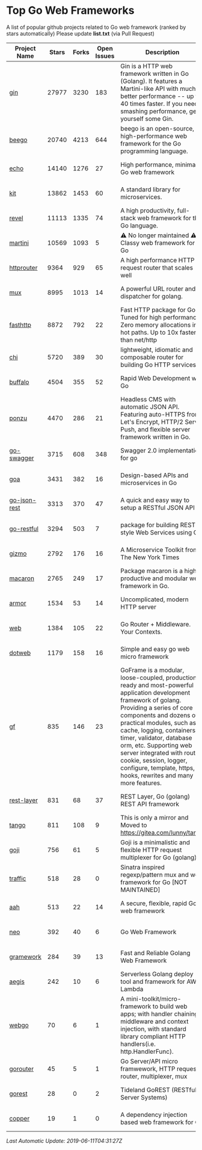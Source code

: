 # Top Go Web Frameworks
A list of popular github projects related to Go web framework (ranked by stars automatically)
Please update **list.txt** (via Pull Request)

| Project Name | Stars | Forks | Open Issues | Description | Last Commit |
| ------------ | ----- | ----- | ----------- | ----------- | ----------- |
| [gin](https://github.com/gin-gonic/gin) | 27977 | 3230 | 183 | Gin is a HTTP web framework written in Go (Golang). It features a Martini-like API with much better performance -- up to 40 times faster. If you need smashing performance, get yourself some Gin. | 2019-06-03 14:52:33 |
| [beego](https://github.com/astaxie/beego) | 20740 | 4213 | 644 | beego is an open-source, high-performance web framework for the Go programming language. | 2019-05-27 09:07:52 |
| [echo](https://github.com/labstack/echo) | 14140 | 1276 | 27 | High performance, minimalist Go web framework | 2019-06-09 16:49:52 |
| [kit](https://github.com/go-kit/kit) | 13862 | 1453 | 60 | A standard library for microservices. | 2019-06-06 10:19:11 |
| [revel](https://github.com/revel/revel) | 11113 | 1335 | 74 | A high productivity, full-stack web framework for the Go language. | 2018-10-30 13:23:52 |
| [martini](https://github.com/go-martini/martini) | 10569 | 1093 | 5 | ⚠️ No longer maintained ⚠️  Classy web framework for Go | 2017-01-21 21:58:54 |
| [httprouter](https://github.com/julienschmidt/httprouter) | 9364 | 929 | 65 | A high performance HTTP request router that scales well | 2018-10-21 22:38:31 |
| [mux](https://github.com/gorilla/mux) | 8995 | 1013 | 14 | A powerful URL router and dispatcher for golang. | 2019-05-17 00:20:44 |
| [fasthttp](https://github.com/valyala/fasthttp) | 8872 | 792 | 22 | Fast HTTP package for Go. Tuned for high performance. Zero memory allocations in hot paths. Up to 10x faster than net/http | 2019-06-06 15:17:40 |
| [chi](https://github.com/go-chi/chi) | 5720 | 389 | 30 | lightweight, idiomatic and composable router for building Go HTTP services | 2019-05-08 14:17:39 |
| [buffalo](https://github.com/gobuffalo/buffalo) | 4504 | 355 | 52 | Rapid Web Development w/ Go | 2019-06-08 12:14:41 |
| [ponzu](https://github.com/ponzu-cms/ponzu) | 4470 | 286 | 21 | Headless CMS with automatic JSON API. Featuring auto-HTTPS from Let's Encrypt, HTTP/2 Server Push, and flexible server framework written in Go. | 2019-03-25 19:08:09 |
| [go-swagger](https://github.com/go-swagger/go-swagger) | 3715 | 608 | 348 | Swagger 2.0 implementation for go | 2019-06-01 15:21:07 |
| [goa](https://github.com/goadesign/goa) | 3431 | 382 | 16 | Design-based APIs and microservices in Go | 2019-06-01 21:01:23 |
| [go-json-rest](https://github.com/ant0ine/go-json-rest) | 3313 | 370 | 47 | A quick and easy way to setup a RESTful JSON API | 2017-09-13 04:12:08 |
| [go-restful](https://github.com/emicklei/go-restful) | 3294 | 503 | 7 | package for building REST-style Web Services using Go | 2019-05-31 12:52:31 |
| [gizmo](https://github.com/nytimes/gizmo) | 2792 | 176 | 16 | A Microservice Toolkit from The New York Times | 2019-06-10 21:42:16 |
| [macaron](https://github.com/go-macaron/macaron) | 2765 | 249 | 17 | Package macaron is a high productive and modular web framework in Go. | 2019-03-13 21:40:39 |
| [armor](https://github.com/labstack/armor) | 1534 | 53 | 14 | Uncomplicated, modern HTTP server | 2019-04-17 13:55:09 |
| [web](https://github.com/gocraft/web) | 1384 | 105 | 22 | Go Router + Middleware. Your Contexts. | 2019-02-07 15:06:52 |
| [dotweb](https://github.com/devfeel/dotweb) | 1179 | 158 | 16 | Simple and easy go web micro framework | 2019-02-20 06:41:12 |
| [gf](https://github.com/gogf/gf) | 835 | 146 | 23 | GoFrame is a modular, loose-coupled, production-ready and most-powerful application development framework of golang. Providing a series of core components and dozens of practical modules, such as: cache, logging, containers, timer, validator, database orm, etc. Supporting web server integrated with router, cookie, session, logger, configure, template, https, hooks, rewrites and many more features.  | 2019-06-10 15:03:27 |
| [rest-layer](https://github.com/rs/rest-layer) | 831 | 68 | 37 | REST Layer, Go (golang) REST API framework | 2019-04-23 10:48:06 |
| [tango](https://github.com/lunny/tango) | 811 | 108 | 9 | This is only a mirror and Moved to https://gitea.com/lunny/tango | 2019-05-17 03:31:10 |
| [goji](https://github.com/goji/goji) | 756 | 61 | 5 | Goji is a minimalistic and flexible HTTP request multiplexer for Go (golang) | 2019-01-26 23:58:29 |
| [traffic](https://github.com/gravityblast/traffic) | 518 | 28 | 0 | Sinatra inspired regexp/pattern mux and web framework for Go [NOT MAINTAINED] | 2015-11-26 21:31:07 |
| [aah](https://github.com/go-aah/aah) | 513 | 22 | 14 | A secure, flexible, rapid Go web framework | 2019-05-15 07:48:52 |
| [neo](https://github.com/ivpusic/neo) | 392 | 40 | 6 | Go Web Framework | 2017-08-14 23:54:31 |
| [gramework](https://github.com/gramework/gramework) | 284 | 39 | 13 | Fast and Reliable Golang Web Framework | 2019-05-21 10:41:47 |
| [aegis](https://github.com/tmaiaroto/aegis) | 242 | 10 | 6 | Serverless Golang deploy tool and framework for AWS Lambda | 2019-05-11 14:39:58 |
| [webgo](https://github.com/bnkamalesh/webgo) | 70 | 6 | 1 | A mini-toolkit/micro-framework to build web apps; with handler chaining, middleware and context injection, with standard library compliant HTTP handlers(i.e. http.HandlerFunc). | 2019-01-12 08:32:05 |
| [gorouter](https://github.com/vardius/gorouter) | 45 | 5 | 1 | Go Server/API micro framwework, HTTP request router, multiplexer, mux | 2019-06-07 07:45:27 |
| [gorest](https://github.com/tideland/gorest) | 28 | 0 | 2 | Tideland GoREST (RESTful Server Systems) | 2017-11-10 13:00:37 |
| [copper](https://github.com/tusharsoni/copper) | 19 | 1 | 0 | A dependency injection based web framework for Go | 2019-06-02 03:37:11 |

*Last Automatic Update: 2019-06-11T04:31:27Z*
